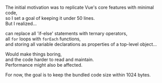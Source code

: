 The initial motivation was to replicate Vue's core features with minimal code,   
so I set a goal of keeping it under 50 lines.   
But I realized...   
   
can replace all 'if-else' statements with ternary operators,   
all `for` loops with `forEach` functions,   
and storing all variable declarations as properties of a top-level object...   
   
Would make things boring,   
and the code harder to read and maintain.   
Performance might also be affected.    
   
For now, the goal is to keep the bundled code size within 1024 bytes.   
